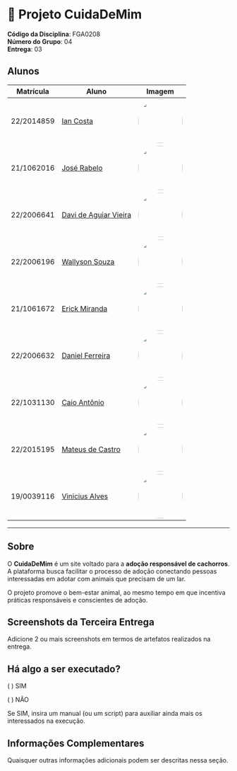 # 🐾 Projeto CuidaDeMim

**Código da Disciplina**: FGA0208<br>
**Número do Grupo**: 04<br>
**Entrega**: 03<br>

## Alunos

| Matrícula   | Aluno                                                                 | Imagem                                                                 |
|-------------|-----------------------------------------------------------------------|------------------------------------------------------------------------|
| 22/2014859  | [Ian Costa](https://github.com/iancostag)                             | <img width="100" src="https://github.com/iancostag.png" style="border-radius: 50px"/>      |
| 21/1062016  | [José Rabelo](https://github.com/joseandre25)                         | <img width="100" src="https://github.com/joseandre25.png" style="border-radius: 50px"/>    |
| 22/2006641  | [Davi de Aguiar Vieira](https://github.com/davi-aguiar-vieira)        | <img width="100" src="https://github.com/davi-aguiar-vieira.png" style="border-radius: 50px"/> |
| 22/2006196  | [Wallyson Souza](https://github.com/devwallyson)                      | <img width="100" src="https://github.com/devwallyson.png" style="border-radius: 50px"/>    |
| 21/1061672  | [Erick Miranda](https://github.com/Erick-ems)                         | <img width="100" src="https://github.com/Erick-ems.png" style="border-radius: 50px"/>      |
| 22/2006632  | [Daniel Ferreira](https://github.com/DanielFsR)                       | <img width="100" src="https://github.com/DanielFsR.png" style="border-radius: 50px"/>      |
| 22/1031130  | [Caio Antônio](https://github.com/Caio-Antonio)                       | <img width="100" src="https://github.com/Caio-Antonio.png" style="border-radius: 50px"/>   |
| 22/2015195  | [Mateus de Castro](https://github.com/mat054)                         | <img width="100" src="https://github.com/mat054.png" style="border-radius: 50px"/>         |
| 19/0039116  | [Vinicius Alves](https://github.com/vinialves2020)                    | <img width="100" src="https://github.com/vinialves2020.png" style="border-radius: 50px"/>  |

---

## Sobre  

O **CuidaDeMim** é um site voltado para a **adoção responsável de cachorros**.  
A plataforma busca facilitar o processo de adoção conectando pessoas interessadas em adotar com animais que precisam de um lar.  

O projeto promove o bem-estar animal, ao mesmo tempo em que incentiva práticas responsáveis e conscientes de adoção.

## Screenshots da Terceira Entrega
Adicione 2 ou mais screenshots em termos de artefatos realizados na entrega.

## Há algo a ser executado?

( ) SIM

( ) NÃO

Se SIM, insira um manual (ou um script) para auxiliar ainda mais os interessados na execução.

## Informações Complementares 
Quaisquer outras informações adicionais podem ser descritas nessa seção.
